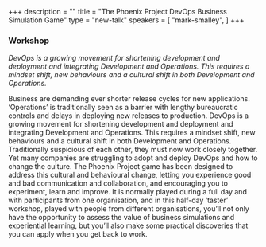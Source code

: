 +++
description = ""
title = "The Phoenix Project DevOps Business Simulation Game"
type = "new-talk"
speakers = [
        "mark-smalley",
]
+++
<h3>Workshop</h3>

<p><em>DevOps is a growing movement for shortening development and deployment and integrating Development and Operations. This requires a mindset shift, new behaviours and a cultural shift in both Development and Operations.</em></p>

<p>Business are demanding ever shorter release cycles for new applications. ‘Operations’ is traditionally seen as a barrier with lengthy bureaucratic controls and delays in deploying new releases to production. DevOps is a growing movement for shortening development and deployment and integrating Development and Operations. This requires a mindset shift, new behaviours and a cultural shift in both Development and Operations. Traditionally suspicious of each other, they must now work closely together. Yet many companies are struggling to adopt and deploy DevOps and how to change the culture.
The Phoenix Project game has been designed to address this cultural and behavioural change, letting you experience good and bad communication and collaboration, and encouraging you to experiment, learn and improve. It is normally played during a full day and with participants from one organisation, and in this half-day ‘taster’ workshop, played with people from different organisations, you’ll not only have the opportunity to assess the value of business simulations and experiential learning, but you’ll also make some practical discoveries that you can apply when you get back to work.</p>